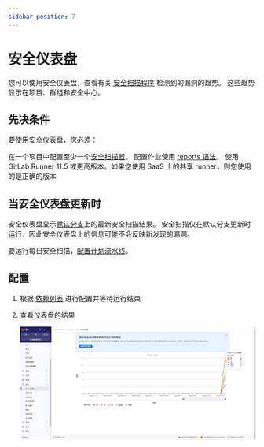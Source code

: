 ```yaml
---
sidebar_position: 7
---
```


# 安全仪表盘

您可以使用安全仪表盘，查看有关
[安全扫描程序](https://docs.gitlab.cn/jh/user/application_security/index.html#application-coverage)
检测到的漏洞的趋势。
这些趋势显示在项目、群组和安全中心。

## 先决条件

要使用安全仪表盘，您必须：

在一个项目中配置至少一个[安全扫描器](https://docs.gitlab.cn/jh/user/application_security/index.html#security-scanning-tools)。
配置作业使用 [reports 语法](https://docs.gitlab.cn/jh/ci/yaml/index.html#artifactsreports)。
使用 GitLab Runner 11.5 或更高版本。如果您使用 SaaS 上的共享 runner，则您使用的是正确的版本

## 当安全仪表盘更新时

安全仪表盘显示[默认分支](https://docs.gitlab.cn/jh/user/project/repository/branches/default.html)上的最新安全扫描结果。
安全扫描仅在默认分支更新时运行，因此安全仪表盘上的信息可能不会反映新发现的漏洞。

要运行每日安全扫描，[配置计划流水线](https://docs.gitlab.cn/jh/ci/pipelines/schedules.html)。

## 配置

1. 根据 [依赖列表](dependency-list.md) 进行配置并等待运行结束

2. 查看仪表盘的结果
    
    ![security-dashboard-1.png](static/security-dashboard-1.png)
